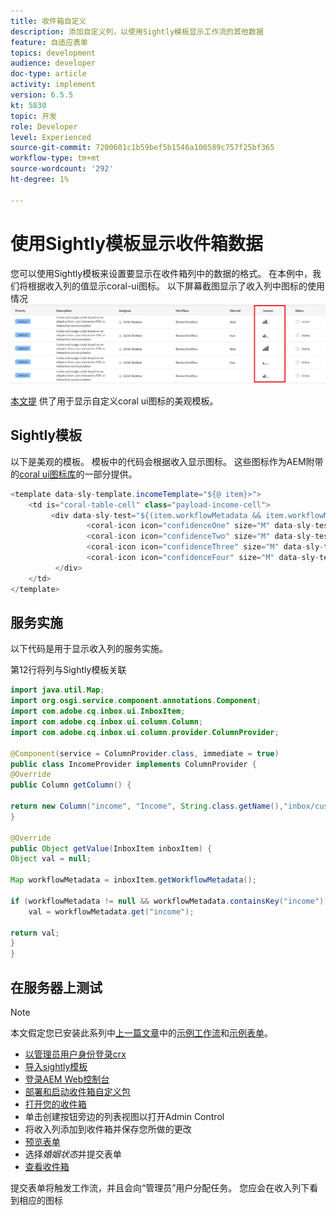 ```yaml
---
title: 收件箱自定义
description: 添加自定义列，以使用Sightly模板显示工作流的其他数据
feature: 自适应表单
topics: development
audience: developer
doc-type: article
activity: implement
version: 6.5.5
kt: 5830
topic: 开发
role: Developer
level: Experienced
source-git-commit: 7200601c1b59bef5b1546a100589c757f25bf365
workflow-type: tm+mt
source-wordcount: '292'
ht-degree: 1%

---
```


# 使用Sightly模板显示收件箱数据

您可以使用Sightly模板来设置要显示在收件箱列中的数据的格式。 在本例中，我们将根据收入列的值显示coral-ui图标。 以下屏幕截图显示了收入列中图标的使用情况
![income-icons](assets/income-column.PNG)

[本文提](assets/sightly-template.zip) 供了用于显示自定义coral ui图标的美观模板。

## Sightly模板

以下是美观的模板。 模板中的代码会根据收入显示图标。 这些图标作为AEM附带的[coral ui图标库](https://helpx.adobe.com/experience-manager/6-3/sites/developing/using/reference-materials/coral-ui/coralui3/Coral.Icon.html#availableIcons)的一部分提供。

```java
<template data-sly-template.incomeTemplate="${@ item}>">
    <td is="coral-table-cell" class="payload-income-cell">
         <div data-sly-test="${(item.workflowMetadata && item.workflowMetadata.income)}" data-sly-set.income ="${item.workflowMetadata.income}">
                 <coral-icon icon="confidenceOne" size="M" data-sly-test="${income >=0 && income <10000}"></coral-icon>
                 <coral-icon icon="confidenceTwo" size="M" data-sly-test="${income >=10000 && income <100000}"></coral-icon>
                 <coral-icon icon="confidenceThree" size="M" data-sly-test="${income >=100000 && income <500000}"></coral-icon>
                 <coral-icon icon="confidenceFour" size="M" data-sly-test="${income >=500000}"></coral-icon>
          </div>
    </td>
</template>
```

## 服务实施

以下代码是用于显示收入列的服务实施。

第12行将列与Sightly模板关联

```java
import java.util.Map;
import org.osgi.service.component.annotations.Component;
import com.adobe.cq.inbox.ui.InboxItem;
import com.adobe.cq.inbox.ui.column.Column;
import com.adobe.cq.inbox.ui.column.provider.ColumnProvider;

@Component(service = ColumnProvider.class, immediate = true)
public class IncomeProvider implements ColumnProvider {
@Override
public Column getColumn() {

return new Column("income", "Income", String.class.getName(),"inbox/customization/column-templates.html", "incomeTemplate");
}

@Override
public Object getValue(InboxItem inboxItem) {
Object val = null;

Map workflowMetadata = inboxItem.getWorkflowMetadata();

if (workflowMetadata != null && workflowMetadata.containsKey("income"))
    val = workflowMetadata.get("income");

return val;
}
}
```

## 在服务器上测试

>[!NOTE]
>
>本文假定您已安装此系列中[上一篇文章](https://experienceleague.adobe.com/docs/experience-manager-learn/forms/inbox-customization/add-married-column.md)中的[示例工作流](assets/review-workflow.zip)和[示例表单](assets/snap-form.zip)。

* [以管理员用户身份登录crx](http://localhost:4502/crx/de/index.jsp)
* [导入sightly模板](assets/sightly-template.zip)
* [登录AEM Web控制台](http://localhost:4502/system/console/bundles)
* [部署和启动收件箱自定义包](assets/income-column-customization.jar)
* [打开您的收件箱](http://localhost:4502/aem/inbox)
* 单击创建按钮旁边的列表视图以打开Admin Control
* 将收入列添加到收件箱并保存您所做的更改
* [预览表单](http://localhost:4502/content/dam/formsanddocuments/snapform/jcr:content?wcmmode=disabled)
* 选择&#x200B;_婚姻状态_&#x200B;并提交表单
* [查看收件箱](http://localhost:4502/aem/inbox)

提交表单将触发工作流，并且会向“管理员”用户分配任务。 您应会在收入列下看到相应的图标

